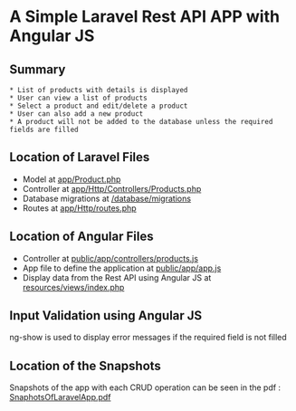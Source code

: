 # A Simple Laravel Rest API APP with Angular JS

## Summary
    * List of products with details is displayed 
    * User can view a list of products
    * Select a product and edit/delete a product
    * User can also add a new product
    * A product will not be added to the database unless the required fields are filled

## Location of Laravel Files

* Model at [app/Product.php](https://github.com/sarulse/SampleCode/blob/master/productlaravelapp/app/Product.php)
* Controller at [app/Http/Controllers/Products.php](https://github.com/sarulse/SampleCode/blob/master/productlaravelapp/app/Http/Controllers/Products.php)
* Database migrations at [/database/migrations](https://github.com/sarulse/SampleCode/blob/master/productlaravelapp/database/migrations)
* Routes at [app/Http/routes.php](https://github.com/sarulse/SampleCode/blob/master/productlaravelapp/app/Http/routes.php) 


## Location of Angular Files

* Controller at [public/app/controllers/products.js](https://github.com/sarulse/SampleCode/blob/master/productlaravelapp/public/app/controllers/products.js) 
* App file to define the application at [public/app/app.js](https://github.com/sarulse/SampleCode/blob/master/productlaravelapp/public/app/app.js) 
* Display data from the Rest API using Angular JS at [resources/views/index.php](https://github.com/sarulse/SampleCode/blob/master/productlaravelapp/resources/view/index.php) 

## Input Validation using Angular JS

ng-show is used to display error messages if the required field is not filled 

## Location of the Snapshots

Snapshots of the app with each CRUD operation can be seen in the pdf : [SnaphotsOfLaravelApp.pdf](https://github.com/sarulse/SampleCode/blob/master/productlaravelapp/SnaphotsOfLaravelApp.pdf)


